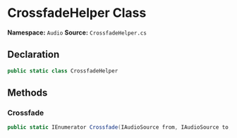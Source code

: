 # CrossfadeHelper Class

**Namespace:** `Audio`
**Source:** `CrossfadeHelper.cs`

## Declaration

```csharp
public static class CrossfadeHelper
```

## Methods

### Crossfade

```csharp
public static IEnumerator Crossfade(IAudioSource from, IAudioSource to, float duration, float targetVolume = 1f)
```


